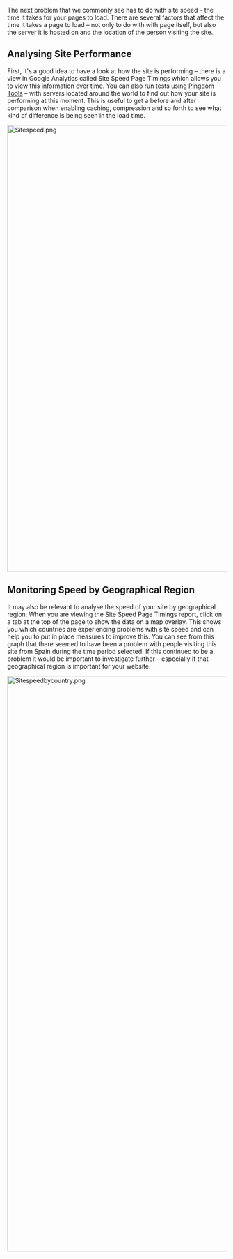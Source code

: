 <!-- Filename: Monitoring_Site_Speed / Display title: Monitoring Site Speed -->

The next problem that we commonly see has to do with site speed – the
time it takes for your pages to load. There are several factors that
affect the time it takes a page to load – not only to do with with page
itself, but also the server it is hosted on and the location of the
person visiting the site.

## Analysing Site Performance

First, it's a good idea to have a look at how the site is performing –
there is a view in Google Analytics called Site Speed Page Timings which
allows you to view this information over time. You can also run tests
using <a href="https://tools.pingdom.com/" class="external text"
target="_blank" rel="nofollow noreferrer noopener">Pingdom Tools</a> –
with servers located around the world to find out how your site is
performing at this moment. This is useful to get a before and after
comparison when enabling caching, compression and so forth to see what
kind of difference is being seen in the load time.

<img src="https://docs.joomla.org/images/2/25/Sitespeed.png"
decoding="async" data-file-width="1659" data-file-height="1025"
width="1659" height="1025" alt="Sitespeed.png" />

## Monitoring Speed by Geographical Region

It may also be relevant to analyse the speed of your site by
geographical region. When you are viewing the Site Speed Page Timings
report, click on a tab at the top of the page to show the data on a map
overlay. This shows you which countries are experiencing problems with
site speed and can help you to put in place measures to improve this.
You can see from this graph that there seemed to have been a problem
with people visiting this site from Spain during the time period
selected. If this continued to be a problem it would be important to
investigate further – especially if that geographical region is
important for your website.

<img src="https://docs.joomla.org/images/d/d2/Sitespeedbycountry.png"
decoding="async" data-file-width="1656" data-file-height="1321"
width="1656" height="1321" alt="Sitespeedbycountry.png" />
